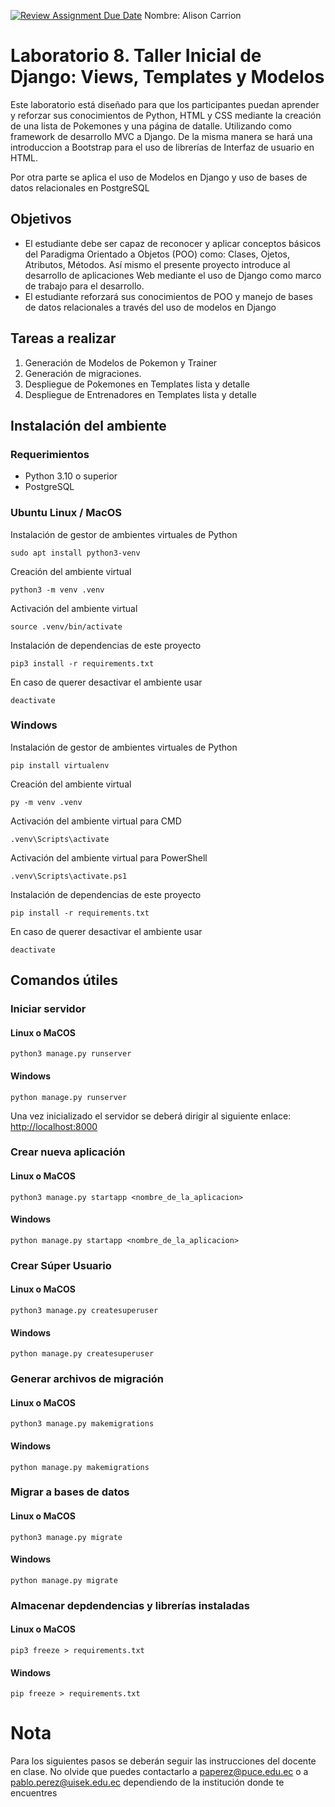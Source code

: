 [![Review Assignment Due Date](https://classroom.github.com/assets/deadline-readme-button-22041afd0340ce965d47ae6ef1cefeee28c7c493a6346c4f15d667ab976d596c.svg)](https://classroom.github.com/a/2WZpP5d9)
Nombre: Alison Carrion
# Laboratorio 8. Taller Inicial de Django: Views, Templates y Modelos

Este laboratorio está diseñado para que los participantes puedan aprender y reforzar sus conocimientos de Python, HTML y CSS mediante la creación de una lista de Pokemones y una página de datalle. Utilizando como framework de desarrollo MVC a Django. De la misma manera se hará una introduccion a Bootstrap para el uso de librerías de Interfaz de usuario en HTML.

Por otra parte se aplica el uso de Modelos en Django y uso de bases de datos relacionales en PostgreSQL

## Objetivos 
- El estudiante debe ser capaz de reconocer y aplicar conceptos básicos del Paradigma Orientado a Objetos (POO) como: Clases, Ojetos, Atributos, Métodos. Así mismo el presente proyecto introduce al desarrollo de aplicaciones Web mediante el uso de Django como marco de trabajo para el desarrollo.
- El estudiante reforzará sus conocimientos de POO y manejo de bases de datos relacionales a través del uso de modelos en Django

## Tareas a realizar
1. Generación de Modelos de Pokemon y Trainer
2. Generación de migraciones.
3. Despliegue de Pokemones en Templates lista y detalle
4. Despliegue de Entrenadores en Templates lista y detalle

## Instalación del ambiente

### Requerimientos

- Python 3.10 o superior
- PostgreSQL

### Ubuntu Linux / MacOS
Instalación de gestor de ambientes virtuales de Python
~~~
sudo apt install python3-venv
~~~
Creación del ambiente virtual
~~~
python3 -m venv .venv
~~~
Activación del ambiente virtual
~~~
source .venv/bin/activate
~~~
Instalación de dependencias de este proyecto
~~~
pip3 install -r requirements.txt
~~~
En caso de querer desactivar el ambiente usar
~~~
deactivate
~~~
### Windows
Instalación de gestor de ambientes virtuales de Python
~~~
pip install virtualenv
~~~
Creación del ambiente virtual
~~~
py -m venv .venv
~~~
Activación del ambiente virtual para CMD
~~~
.venv\Scripts\activate
~~~
Activación del ambiente virtual para PowerShell
~~~
.venv\Scripts\activate.ps1
~~~
Instalación de dependencias de este proyecto
~~~
pip install -r requirements.txt
~~~
En caso de querer desactivar el ambiente usar
~~~
deactivate
~~~

## Comandos útiles

### Iniciar servidor
#### Linux o MaCOS
~~~
python3 manage.py runserver
~~~
#### Windows
~~~
python manage.py runserver
~~~

Una vez inicializado el servidor se deberá dirigir al siguiente enlace: <http://localhost:8000>

### Crear nueva aplicación
#### Linux o MaCOS
~~~
python3 manage.py startapp <nombre_de_la_aplicacion>
~~~
#### Windows
~~~
python manage.py startapp <nombre_de_la_aplicacion>
~~~

### Crear Súper Usuario
#### Linux o MaCOS
~~~
python3 manage.py createsuperuser
~~~
#### Windows
~~~
python manage.py createsuperuser
~~~

### Generar archivos de migración
#### Linux o MaCOS
~~~
python3 manage.py makemigrations
~~~
#### Windows
~~~
python manage.py makemigrations
~~~

### Migrar a bases de datos
#### Linux o MaCOS
~~~
python3 manage.py migrate
~~~
#### Windows
~~~
python manage.py migrate
~~~

### Almacenar depdendencias y librerías instaladas
#### Linux o MaCOS
~~~
pip3 freeze > requirements.txt
~~~
#### Windows
~~~
pip freeze > requirements.txt
~~~

# Nota
Para los siguientes pasos se deberán seguir las instrucciones del docente en clase. No olvide que puedes contactarlo a <paperez@puce.edu.ec> o a <pablo.perez@uisek.edu.ec> dependiendo de la institución donde te encuentres

